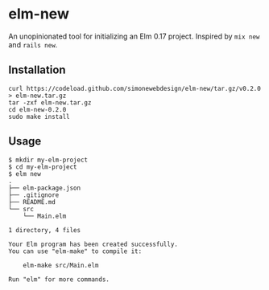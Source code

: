 # elm-new

An unopinionated tool for initializing an Elm 0.17 project. Inspired by `mix new` and `rails new`.

## Installation

```
curl https://codeload.github.com/simonewebdesign/elm-new/tar.gz/v0.2.0 > elm-new.tar.gz
tar -zxf elm-new.tar.gz
cd elm-new-0.2.0
sudo make install
```

## Usage

```
$ mkdir my-elm-project
$ cd my-elm-project
$ elm new
.
├── elm-package.json
├── .gitignore
├── README.md
└── src
    └── Main.elm

1 directory, 4 files

Your Elm program has been created successfully.
You can use "elm-make" to compile it:

    elm-make src/Main.elm

Run "elm" for more commands.
```
